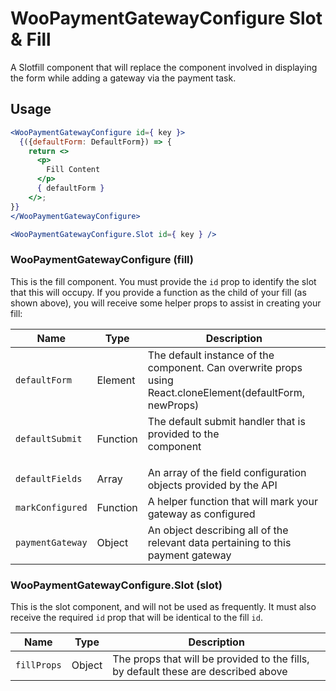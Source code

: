 # WooPaymentGatewayConfigure Slot & Fill

A Slotfill component that will replace the <DynamicForm /> component involved in displaying the form while adding a gateway via the payment task.

## Usage

```jsx
<WooPaymentGatewayConfigure id={ key }>
  {({defaultForm: DefaultForm}) => {
    return <>
      <p>
        Fill Content
      </p>
      { defaultForm }
    </>;
}}
</WooPaymentGatewayConfigure>

<WooPaymentGatewayConfigure.Slot id={ key } />
```

### WooPaymentGatewayConfigure (fill)

This is the fill component. You must provide the `id` prop to identify the slot that this will occupy. If you provide a function as the child of your fill (as shown above), you will receive some helper props to assist in creating your fill:

| Name             | Type     | Description                                                                                                              |
| ---------------- | -------- | ------------------------------------------------------------------------------------------------------------------------ |
| `defaultForm`    | Element  | The default instance of the <DynamicForm> component. Can overwrite props using React.cloneElement(defaultForm, newProps) |
| `defaultSubmit`  | Function | The default submit handler that is provided to the <Form> component                                                      |
| `defaultFields`  | Array    | An array of the field configuration objects provided by the API                                                          |
| `markConfigured` | Function | A helper function that will mark your gateway as configured                                                              |
| `paymentGateway` | Object   | An object describing all of the relevant data pertaining to this payment gateway                                         |

### WooPaymentGatewayConfigure.Slot (slot)

This is the slot component, and will not be used as frequently. It must also receive the required `id` prop that will be identical to the fill `id`.

| Name        | Type   | Description                                                                        |
| ----------- | ------ | ---------------------------------------------------------------------------------- |
| `fillProps` | Object | The props that will be provided to the fills, by default these are described above |
